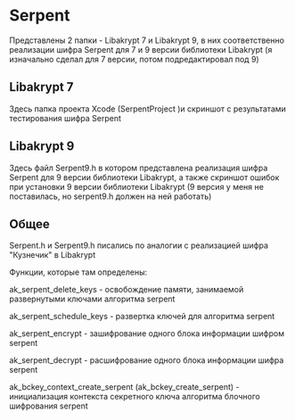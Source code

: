 # Serpent
Представлены 2 папки - Libakrypt 7 и Libakrypt 9, в них соответственно реализации шифра Serpent для 7 и 9 версии библиотеки Libakrypt 
(я изначально сделал для 7 версии, потом подредактировал под 9)

## Libakrypt 7
Здесь папка проекта Xcode (SerpentProject )и скриншот с результатами тестирования шифра Serpent

## Libakrypt 9
Здесь файл Serpent9.h в котором представлена реализация шифра Serpent для 9 версии библиотеки Libakrypt, а также скриншот ошибок при установки 9 версии библиотеки Libakrypt (9 версия у меня не поставилась, но serpent9.h должен на ней работать)

## Общее
Serpent.h и Serpent9.h писались по аналогии с реализацией шифра "Кузнечик" в Libakrypt

Функции, которые там определены:

ak_serpent_delete_keys - освобождение памяти, занимаемой развернутыми ключами алгоритма serpent

ak_serpent_schedule_keys - развертка ключей для алгоритма serpent

ak_serpent_encrypt - зашифрование одного блока информации шифром serpent

ak_serpent_decrypt - расшифрование одного блока информации шифра serpent

ak_bckey_context_create_serpent (ak_bckey_create_serpent) - инициализация контекста секретного ключа алгоритма блочного шифрования serpent

